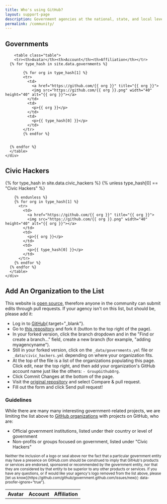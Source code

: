 ```yaml
---
title: Who's using GitHub?
layout: support-page
description: Government agencies at the national, state, and local level use GitHub to share and collaborate. If you don't see your organization on this list, follow the instructions below to add it!
permalink: /community/
---
```

<div class="container">
  <div class="row-fluid">
    <div class="span8">
      <h2>Governments</h2>

        <table class="table">
        <tr><th>Avatar</th><th>Account</th><th>Affiliation</th></tr>
      {% for type_hash in site.data.governments %}

            {% for org in type_hash[1] %}
            <tr>
              <td>
                <a href="https://github.com/{{ org }}" title="{{ org }}">
                <img src="https://github.com/{{ org }}.png" width="40" height="40" alt="{{ org }}"></a>
              </td>
              <td>
                <p>{{ org }}</p>
              </td>
              <td>
                <p>{{ type_hash[0] }}</p>
              </td>
            </tr>
            {% endfor %}


      {% endfor %}
      </table>
    </div>
  </div>
  <div class="row-fluid">
    <div class="span8">
      <h2>Civic Hackers</h2>
      <table class="table">
      <tr><th>Avatar</th><th>Account</th><th>Affiliation</th></tr>
      {% for type_hash in site.data.civic_hackers %}
        {% unless type_hash[0] == "Civic Hackers" %}

        {% endunless %}
        {% for org in type_hash[1] %}
          <tr>
            <td>
              <a href="https://github.com/{{ org }}" title="{{ org }}">
              <img src="https://github.com/{{ org }}.png" width="40" height="40" alt="{{ org }}"></a>
            </td>
            <td>
              <p>{{ org }}</p>
            </td>
            <td>
              <p>{{ type_hash[0] }}</p>
            </td>
          </tr>
        {% endfor %}
      {% endfor %}
      </table>
    </div>
  </div>

  <div class="row-fluid section">
    <div class="span6" markdown="1">

## Add An Organization to the List

This website is [open source](https://github.com/github/government.github.com), therefore anyone in the community can submit edits through pull requests. If your agency isn't on this list, but should be, please add it:

* Log in to [GitHub](https://github.com){:target="_blank"}.
* Go to [this repository](https://github.com/github/government.github.com) and fork it (button to the top right of the page).
* In your forked version, click the branch dropdown and in the "Find or create a branch..." field, create a new branch (for example, "adding myagencyname").
* Still in your forked version, click on the `_data/governments.yml` file or `_data/civic_hackers.yml` depending on where your organization fits.
* At the top of the file is a list of the organizations populating this page. Click edit, near the top right, and then add your organization's GitHub account name just like the others: `- GroupGithubOrg`.
* Click Commit Changes at the bottom of the page.
* Visit the [original repository](https://github.com/github/government.github.com) and select Compare & pull request.
* Fill out the form and click Send pull request!

### Guidelines

While there are many many interesting government-related projects, we are limiting the list above to [GitHub organizations](https://help.github.com/articles/user-organization-and-project-pages) with projects on GitHub, who are:

* Official government institutions, listed under their country or level of government
* Non-profits or groups focused on government, listed under "Civic Hackers"

</div>
</div>

  <div class="row-fluid section">
    <div class="span6 fine-print">
      <small markdown="1">
Neither the inclusion of a logo or seal above nor the fact that a particular government entity may have a presence on GitHub.com should be construed to imply that GitHub's products or services are endorsed, sponsored or recommended by the government entity, nor that they are considered by that entity to be superior to any other products or services. If you have any questions, or if would like your agency's logo removed from the list above, please [let us know](https://github.com/github/government.github.com/issues/new){: data-proofer-ignore="true"}.
      </small>
    </div>
  </div>
</div>
